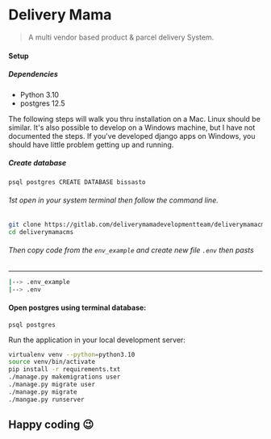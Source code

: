 # Delivery Mama
> A multi vendor based product & parcel delivery System.


#### Setup

##### Dependencies

- Python 3.10
- postgres  12.5

The following steps will walk you thru installation on a Mac. Linux should be similar. It's also possible to develop 
on a Windows machine, but I have not documented the steps. If you've developed django apps on Windows, you should have little problem getting up and running.


##### Create database
``
psql postgres
CREATE DATABASE bissasto
``

###### 1st open in your system terminal then follow the command line.

```bash
git clone https://gitlab.com/deliverymamadevelopmentteam/deliverymamacms.git
cd deliverymamacms
```

###### Then copy code from the ``env_example`` and create new file `.env` then pasts

-------------------------------------------
```bash
|--> .env_example
|--> .env
```


#### Open postgres using terminal database:
```
psql postgres 
```

Run the application in your local development server:

```bash
virtualenv venv --python=python3.10
source venv/bin/activate
pip install -r requirements.txt
./manage.py makemigrations user
./manage.py migrate user
./manage.py migrate
./mangae.py runserver
```


## Happy coding :wink:
